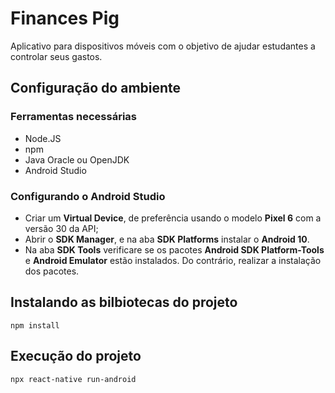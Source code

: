 # Finances Pig

Aplicativo para dispositivos móveis com o objetivo de ajudar estudantes a controlar seus gastos.


## Configuração do ambiente
### Ferramentas necessárias
  - Node.JS
  - npm
  - Java Oracle ou OpenJDK
  - Android Studio
  
### Configurando o Android Studio
  - Criar um **Virtual Device**, de preferência usando o modelo **Pixel 6** com a versão 30 da API;
  - Abrir o **SDK Manager**, e na aba **SDK Platforms** instalar o **Android 10**. 
  - Na aba **SDK Tools** verificare se os pacotes **Android SDK Platform-Tools** e **Android Emulator** estão instalados. Do contrário, realizar a instalação dos pacotes.
	
## Instalando as bilbiotecas do projeto
`npm install`

## Execução do projeto
`npx react-native run-android`
	
	
